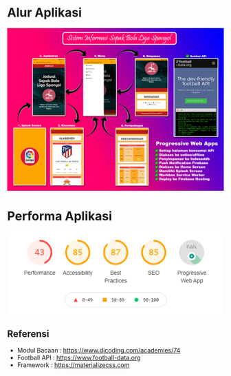# Alur Aplikasi
![](screenshot/JASBOLIS.png)

# Performa Aplikasi
![](screenshot/Performance.png)

## Referensi
- Modul Bacaan	: https://www.dicoding.com/academies/74
- Football API	: https://www.football-data.org
- Framework	: https://materializecss.com
